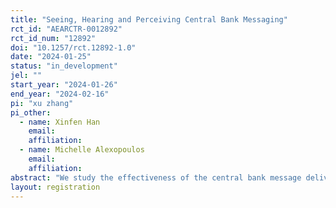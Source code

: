 ```yaml
---
title: "Seeing, Hearing and Perceiving Central Bank Messaging"
rct_id: "AEARCTR-0012892"
rct_id_num: "12892"
doi: "10.1257/rct.12892-1.0"
date: "2024-01-25"
status: "in_development"
jel: ""
start_year: "2024-01-26"
end_year: "2024-02-16"
pi: "xu zhang"
pi_other:
  - name: Xinfen Han
    email: 
    affiliation: 
  - name: Michelle Alexopoulos
    email: 
    affiliation: 
abstract: "We study the effectiveness of the central bank message delivery on households' inflation, wage growth and interest rate expectations. We provide random subsets of participants in the Nielsen Homescan panel with video, one chart from the monetary policy report press conference. We ask their CPI inflation, wage growth, interest rate expectations before and after the treatment. This experiment allows us to assess to what extent these verbal and nonverbal communications in the different formats of communication alter the beliefs of households."
layout: registration
---
```


